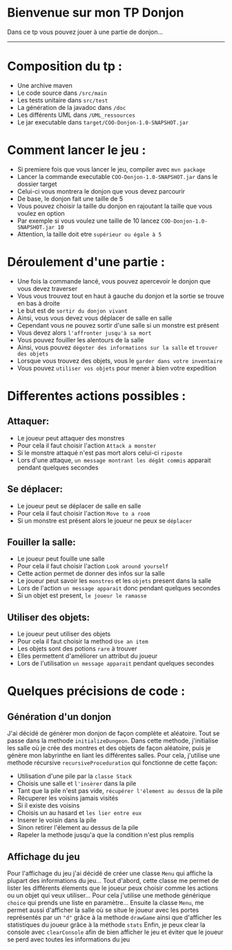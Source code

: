 Bienvenue sur mon TP Donjon
=================

Dans ce tp vous pouvez jouer à une partie de donjon...

----------

# Composition du tp :

- Une archive maven
- Le code source dans `/src/main`
- Les tests unitaire dans `src/test`
- La génération de la javadoc dans `/doc`
- Les différents UML dans `/UML_ressources`
- Le jar executable dans `target/COO-Donjon-1.0-SNAPSHOT.jar`

# Comment lancer le jeu :

- Si premiere fois que vous lancer le jeu, compiler avec `mvn package`
- Lancer la commande executable `COO-Donjon-1.0-SNAPSHOT.jar` dans le dossier target
- Celui-ci vous montrera le donjon que vous devez parcourir
- De base, le donjon fait une taille de 5
- Vous pouvez choisir la taille du donjon en rajoutant la taille que vous voulez en option
- Par exemple si vous voulez une taille de 10 lancez `COO-Donjon-1.0-SNAPSHOT.jar 10`
- Attention, la taille doit etre `supérieur ou égale à 5`

# Déroulement d'une partie :

- Une fois la commande lancé, vous pouvez apercevoir le donjon que vous devez traverser
- Vous vous trouvez tout en haut à gauche du donjon et la sortie se trouve en bas à droite
- Le but est de `sortir du donjon vivant`
- Ainsi, vous vous devez vous déplacer de salle en salle
- Cependant vous ne pouvez sortir d'une salle si un monstre est présent
- Vous devez alors `l'affronter jusqu'à sa mort`
- Vous pouvez fouiller les alentours de la salle 
- Ainsi, vous pouvez `dégoter des informations sur la salle` et `trouver des objets`
- Lorsque vous trouvez des objets, vous le `garder dans votre inventaire`
- Vous pouvez `utiliser vos objets` pour mener à bien votre expedition


# Differentes actions possibles :

## Attaquer:
- Le joueur peut attaquer des monstres
- Pour cela il faut choisir l'action `Attack a monster`
- Si le monstre attaqué n'est pas mort alors celui-ci `riposte`
- Lors d'une attaque, `un message montrant les dégât commis` apparait pendant quelques secondes

## Se déplacer:
- Le joueur peut se déplacer de salle en salle
- Pour cela il faut choisir l'action `Move to a room`
- Si un monstre est présent alors le joueur ne peux se `déplacer`

## Fouiller la salle:
- Le joueur peut fouille une salle
- Pour cela il faut choisir l'action `Look around yourself`
- Cette action permet de donner des infos sur la salle
- Le joueur peut savoir les `monstres` et les `objets` present dans la salle
- Lors de l'action `un message apparait` donc pendant quelques secondes
- Si un objet est present, `le joueur le ramasse`

## Utiliser des objets:
- Le joueur peut utiliser des objets
- Pour cela il faut choisir la method `Use an item`
- Les objets sont des potions `rare` à trouver
- Elles permettent d'améliorer un attribut du joueur
- Lors de l'utilisation `un message apparait` pendant quelques secondes



# Quelques précisions de code :

## Génération d'un donjon

J'ai décidé de générer mon donjon de façon complète et aléatoire. Tout se passe dans la methode `initializeDungeon`. Dans cette methode, j'initialise les salle où je crée des montres et des objets de façon aléatoire, puis je génère mon labyrinthe en liant les différentes salles. Pour cela, j'utilise une methode récursive `recursiveProceduration` qui fonctionne de cette façon:

- Utilisation d'une pile par la `classe Stack`
- Choisis une salle et `l'insèrer` dans la pile
- Tant que la pile n'est pas vide, `récupérer l'élement au dessus` de la pile
- Récuperer les voisins jamais visités
- Si il existe des voisins
- Choisis un au hasard et `les lier entre eux`
- Inserer le voisin dans la pile
- Sinon retirer l'élement au dessus de la pile
- Rapeler la methode jusqu'a que la condition n'est plus remplis


## Affichage du jeu

Pour l'affichage du jeu j'ai décidé de créer une classe `Menu` qui affiche la plupart des informations du jeu...
Tout d'abord, cette classe me permet de lister les différents élements que le joueur peux choisir comme les actions ou un objet qui veux utiliser...
Pour cela j'utilise une methode générique `choice` qui prends une liste<T> en paramètre...
Ensuite la classe `Menu`, me permet aussi d'afficher la salle où se situe le joueur avec les portes représentés par un `"d"` grâce à la methode `drawGame` ainsi que d'afficher les statistiques du joueur grâce à la méthode `stats`
Enfin, je peux clear la console avec `clearConsole` afin de bien afficher le jeu et éviter que le joueur se perd avec toutes les informations du jeu